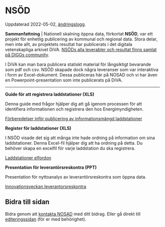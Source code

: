# NSÖD

Uppdaterad 2022-05-02, [ändringslogg](https://gitlab.com/open-data-knowledge-sharing/wiki/-/wikis/NS%C3%96D/history).

**Sammanfattning** | Nationell skalning öppna data, förkortat **NSÖD**, var ett projekt för enhetlig publicering av kommunal och regional data. Stora delar, men inte allt, av projektets resultat har publicerats i det digitala vetenskapliga arkivet DiVA. [NSÖDs alla leverabler och resultat finns samlat på DIGGs community](https://community.dataportal.se/topic/169/projektet-nsöd-nationell-skalning-öppna-data?_=1651166650112).

I DiVA kan man bara publicera statiskt material för långsiktigt bevarande som pdf och csv. NSÖD skapade dock några leveranser som var interaktiva i form av Excel-dokument. Dessa publiceras här på NOSAD och vi har även en Powerpoint-presentation som inte publicerats på DiVA.

<hr>

**Guide för att registrera laddstationer (XLS)**

Denna guide med frågor hjälper dig att gå igenom processen för att identifiera informationen och registrera den hos Energimyndigheten.

[Förberedelser inför publicering av informationsmängd laddstationer](https://gitlab.com/open-data-knowledge-sharing/wiki/-/wikis/uploads/e153f82202f77c5c3f2632d484bf9019/Förberedelser-publicering-informationsmängd-Laddstationer-NSÖD.xlsx)

**Register för laddstationer (XLS)**

I NSÖD visade det sig att många inte hade ordning på information om sina laddstationer. Denna Excel-fil hjälper dig att ha ordning på detta. Du behöver skapa en excelfil för varje laddstation du ska registrera.

[Laddstationer elfordon](https://gitlab.com/open-data-knowledge-sharing/wiki/-/wikis/uploads/2aad283100bdaa61010e26c5d83aaa7c/Laddstationer-elfordon-_Laddstationsnamn_-_Kommunnamn__v2.0_NSÖD.xlsx)

**Presentation för leverantörsreskontra (PPT)**

Presentation för nyttoanalys av leverantörsreskontra som öppna data.

[Innovationsveckan leverantorsreskontra](https://gitlab.com/open-data-knowledge-sharing/wiki/-/wikis/uploads/d528102b64ef9e143a472550fb264ef2/2020-10-09_Innovationsveckan_Leverantorsreskontra.pdf)

## Bidra till sidan

Bidra genom att [kontakta NOSAD](mailto:maria.dalhage@digg.se) med ditt bidrag. Eller gå direkt till [editeringssidan](https://gitlab.com/open-data-knowledge-sharing/wiki/-/wikis/NS%C3%96D) (för er med behörighet).
